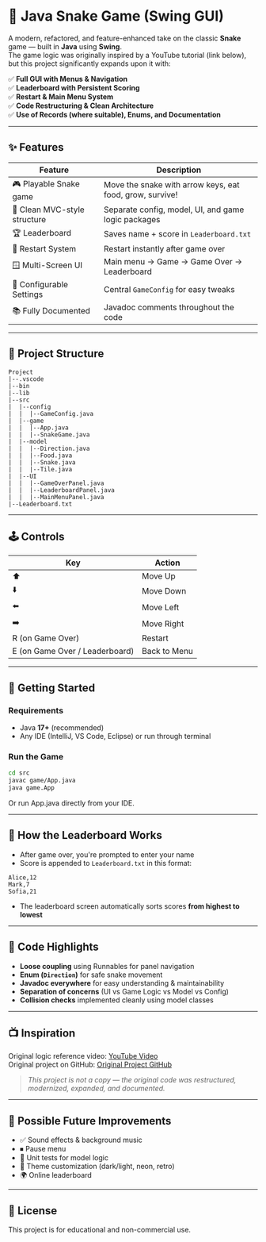 # 🐍 Java Snake Game (Swing GUI)

A modern, refactored, and feature-enhanced take on the classic **Snake** game — built in **Java** using **Swing**.  
The game logic was originally inspired by a YouTube tutorial (link below), but this project significantly expands upon it with:

✅ **Full GUI with Menus & Navigation**  
✅ **Leaderboard with Persistent Scoring**  
✅ **Restart & Main Menu System**  
✅ **Code Restructuring & Clean Architecture**  
✅ **Use of Records (where suitable), Enums, and Documentation**  

---

## ✨ Features

| Feature | Description |
|--------|-------------|
| 🎮 Playable Snake game | Move the snake with arrow keys, eat food, grow, survive! |
| 🧭 Clean MVC-style structure | Separate config, model, UI, and game logic packages |
| 🏆 Leaderboard | Saves name + score in `Leaderboard.txt` |
| 🔁 Restart System | Restart instantly after game over |
| 🪟 Multi-Screen UI | Main menu → Game → Game Over → Leaderboard |
| 🧱 Configurable Settings | Central `GameConfig` for easy tweaks |
| 📚 Fully Documented | Javadoc comments throughout the code |

---

## 📂 Project Structure
```
Project
|--.vscode
|--bin
|--lib
|--src
|  |--config
|  |  |--GameConfig.java
|  |--game
|  |  |--App.java
|  |  |--SnakeGame.java
|  |--model
|  |  |--Direction.java
|  |  |--Food.java
|  |  |--Snake.java
|  |  |--Tile.java
|  |--UI
|  |  |--GameOverPanel.java
|  |  |--LeaderboardPanel.java
|  |  |--MainMenuPanel.java
|--Leaderboard.txt
```

---

## 🕹️ Controls

| Key | Action |
|------|--------|
| ⬆️ | Move Up |
| ⬇️ | Move Down |
| ⬅️ | Move Left |
| ➡️ | Move Right |
| R (on Game Over) | Restart |
| E (on Game Over / Leaderboard) | Back to Menu |

---

## 🚀 Getting Started

### **Requirements**
- Java **17+** (recommended)
- Any IDE (IntelliJ, VS Code, Eclipse) or run through terminal

### **Run the Game**
```bash
cd src
javac game/App.java
java game.App
```
Or run App.java directly from your IDE.

---

## 📑 How the Leaderboard Works

- After game over, you're prompted to enter your name
- Score is appended to `Leaderboard.txt` in this format:
```
Alice,12
Mark,7
Sofia,21
```
- The leaderboard screen automatically sorts scores **from highest to lowest**

---

## 🧠 Code Highlights

- **Loose coupling** using Runnables for panel navigation
- **Enum (`Direction`)** for safe snake movement
- **Javadoc everywhere** for easy understanding & maintainability
- **Separation of concerns** (UI vs Game Logic vs Model vs Config)
- **Collision checks** implemented cleanly using model classes

---

## 📺 Inspiration

Original logic reference video: [YouTube Video](https://www.youtube.com/watch?v=Y62MJny9LHg&t=1s)  
Original project on GitHub: [Original Project GitHub](https://github.com/ImKennyYip/snake-java)
> *This project is not a copy — the original code was restructured, modernized, expanded, and documented.*

---

## 🔧 Possible Future Improvements

- ✅ Sound effects & background music  
- ⏹ Pause menu  
- 🧪 Unit tests for model logic  
- 🎨 Theme customization (dark/light, neon, retro)  
- 🌍 Online leaderboard  

---

## 📜 License

This project is for educational and non-commercial use.

